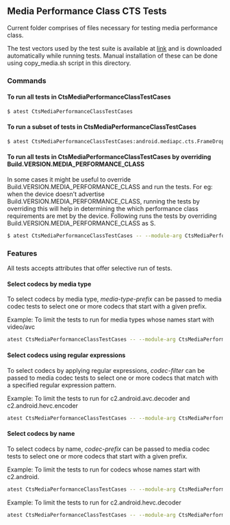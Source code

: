 ## Media Performance Class CTS Tests
Current folder comprises of files necessary for testing media performance class.

The test vectors used by the test suite is available at [link](https://dl.google.com/android/xts/cts/tests/mediapc/CtsMediaPerformanceClassTestCases-3.0.zip) and is downloaded automatically while running tests. Manual installation of these can be done using copy_media.sh script in this directory.

### Commands
#### To run all tests in CtsMediaPerformanceClassTestCases
```sh
$ atest CtsMediaPerformanceClassTestCases
```
#### To run a subset of tests in CtsMediaPerformanceClassTestCases
```sh
$ atest CtsMediaPerformanceClassTestCases:android.mediapc.cts.FrameDropTest
```
#### To run all tests in CtsMediaPerformanceClassTestCases by overriding Build.VERSION.MEDIA_PERFORMANCE_CLASS
In some cases it might be useful to override Build.VERSION.MEDIA_PERFORMANCE_CLASS and run the tests.
For eg: when the device doesn't advertise Build.VERSION.MEDIA_PERFORMANCE_CLASS, running the tests by overriding
this will help in determining the which performance class requirements are met by the device.
Following runs the tests by overriding Build.VERSION.MEDIA_PERFORMANCE_CLASS as S.
```sh
$ atest CtsMediaPerformanceClassTestCases -- --module-arg CtsMediaPerformanceClassTestCases:instrumentation-arg:media-performance-class:=31
```

### Features
All tests accepts attributes that offer selective run of tests.


#### Select codecs by media type
To select codecs by media type, *media-type-prefix* can be passed to media codec tests to select one or more codecs that start with a given prefix.

Example: To limit the tests to run for media types whose names start with video/avc

```sh
atest CtsMediaPerformanceClassTestCases -- --module-arg CtsMediaPerformanceClassTestCases:instrumentation-arg:media-type-prefix:=video/avc
```
#### Select codecs using regular expressions
To select codecs by applying regular expressions, *codec-filter* can be passed to media codec tests to select one or more codecs that match with a specified regular expression pattern.

Example: To limit the tests to run for c2.android.avc.decoder and c2.android.hevc.encoder

```sh
atest CtsMediaPerformanceClassTestCases -- --module-arg CtsMediaPerformanceClassTestCases:instrumentation-arg:codec-filter:="c2\.android\.avc\.decoder\|c2\.android\.hevc\.encoder"
```

#### Select codecs by name
To select codecs by name, *codec-prefix* can be passed to media codec tests to select one or more codecs that start with a given prefix.

Example: To limit the tests to run for codecs whose names start with c2.android.

```sh
atest CtsMediaPerformanceClassTestCases -- --module-arg CtsMediaPerformanceClassTestCases:instrumentation-arg:codec-prefix:=c2.android.
```

Example: To limit the tests to run for c2.android.hevc.decoder

```sh
atest CtsMediaPerformanceClassTestCases -- --module-arg CtsMediaPerformanceClassTestCases:instrumentation-arg:codec-prefix:=c2.android.hevc.decoder
```
